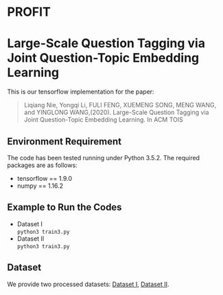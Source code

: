 # PROFIT
# Large-Scale Question Tagging via Joint Question-Topic Embedding Learning
This is our tensorflow implementation for the paper:  
> Liqiang Nie, Yongqi Li, FULI FENG, XUEMENG SONG, MENG WANG, and YINGLONG WANG,(2020). Large-Scale Question Tagging via Joint Question-Topic Embedding Learning. In ACM TOIS  


## Environment Requirement
The code has been tested running under Python 3.5.2. The required packages are as follows:
- tensorflow == 1.9.0
- numpy == 1.16.2

## Example to Run the Codes
- Dataset I  
```python3 train3.py ``` 
- Dataset II  
```python3 train3.py ``` 
## Dataset
We provide two processed datasets: [Dataset I](https://drive.google.com/open?id=1wCQI-Q0cjTA-JAzc02I5g-jkuAHflFP5Q), [Dataset II](https://drive.google.com/open?id=1Yztz7DAlzHzZplqNN4SF35hZk4kzO8wJ).   
  
